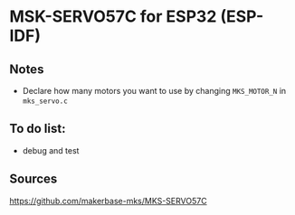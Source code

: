 # MSK-SERVO57C for ESP32 (ESP-IDF) 

## Notes
* Declare how many motors you want to use by changing `MKS_MOTOR_N` in `mks_servo.c`

## To do list:
* debug and test

## Sources
https://github.com/makerbase-mks/MKS-SERVO57C